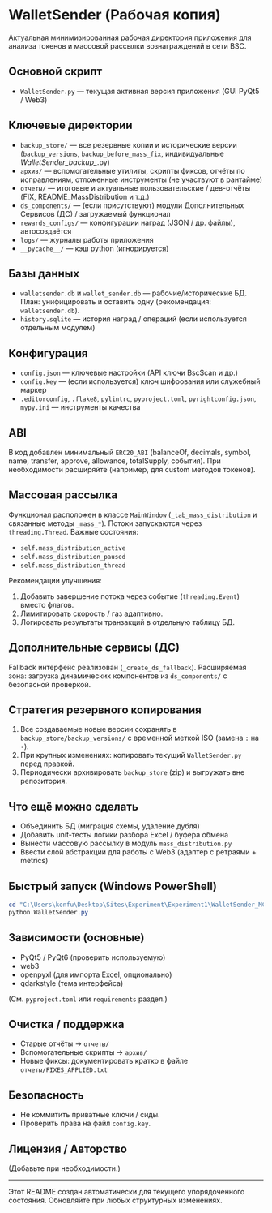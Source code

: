 # WalletSender (Рабочая копия)

Актуальная минимизированная рабочая директория приложения для анализа токенов и массовой рассылки вознаграждений в сети BSC.

## Основной скрипт

- `WalletSender.py` — текущая активная версия приложения (GUI PyQt5 / Web3)

## Ключевые директории

- `backup_store/` — все резервные копии и исторические версии (`backup_versions`, `backup_before_mass_fix`, индивидуальные *WalletSender_backup_*.py)
- `архив/` — вспомогательные утилиты, скрипты фиксов, отчёты по исправлениям, отложенные инструменты (не участвуют в рантайме)
- `отчеты/` — итоговые и актуальные пользовательские / дев-отчёты (FIX, README_MassDistribution и т.д.)
- `ds_components/` — (если присутствуют) модули Дополнительных Сервисов (ДС) / загружаемый функционал
- `rewards_configs/` — конфигурации наград (JSON / др. файлы), автосоздаётся
- `logs/` — журналы работы приложения
- `__pycache__/` — кэш python (игнорируется)

## Базы данных

- `walletsender.db` и `wallet_sender.db` — рабочие/исторические БД. План: унифицировать и оставить одну (рекомендация: `walletsender.db`).
- `history.sqlite` — история наград / операций (если используется отдельным модулем)

## Конфигурация

- `config.json` — ключевые настройки (API ключи BscScan и др.)
- `config.key` — (если используется) ключ шифрования или служебный маркер
- `.editorconfig`, `.flake8`, `pylintrc`, `pyproject.toml`, `pyrightconfig.json`, `mypy.ini` — инструменты качества

## ABI

В код добавлен минимальный `ERC20_ABI` (balanceOf, decimals, symbol, name, transfer, approve, allowance, totalSupply, события). При необходимости расширяйте (например, для custom методов токенов).

## Массовая рассылка

Функционал расположен в классе `MainWindow` (`_tab_mass_distribution` и связанные методы `_mass_*`). Потоки запускаются через `threading.Thread`. Важные состояния:

- `self.mass_distribution_active`
- `self.mass_distribution_paused`
- `self.mass_distribution_thread`

Рекомендации улучшения:

1. Добавить завершение потока через событие (`threading.Event`) вместо флагов.
2. Лимитировать скорость / газ адаптивно.
3. Логировать результаты транзакций в отдельную таблицу БД.

## Дополнительные сервисы (ДС)

Fallback интерфейс реализован (`_create_ds_fallback`). Расширяемая зона: загрузка динамических компонентов из `ds_components/` с безопасной проверкой.

## Стратегия резервного копирования

1. Все создаваемые новые версии сохранять в `backup_store/backup_versions/` с временной меткой ISO (замена `:` на `-`).
2. При крупных изменениях: копировать текущий `WalletSender.py` перед правкой.
3. Периодически архивировать `backup_store` (zip) и выгружать вне репозитория.

## Что ещё можно сделать

- Объединить БД (миграция схемы, удаление дубля)
- Добавить unit-тесты логики разбора Excel / буфера обмена
- Вынести массовую рассылку в модуль `mass_distribution.py`
- Ввести слой абстракции для работы с Web3 (адаптер с ретраями + metrics)

## Быстрый запуск (Windows PowerShell)

```powershell
cd "C:\Users\konfu\Desktop\Sites\Experiment\Experiment1\WalletSender_MCP  копия"
python WalletSender.py
```

## Зависимости (основные)

- PyQt5 / PyQt6 (проверить используемую)
- web3
- openpyxl (для импорта Excel, опционально)
- qdarkstyle (тема интерфейса)

(См. `pyproject.toml` или `requirements` раздел.)

## Очистка / поддержка

- Старые отчёты → `отчеты/`
- Вспомогательные скрипты → `архив/`
- Новые фиксы: документировать кратко в файле `отчеты/FIXES_APPLIED.txt`

## Безопасность

- Не коммитить приватные ключи / сиды.
- Проверить права на файл `config.key`.

## Лицензия / Авторство

(Добавьте при необходимости.)

---
Этот README создан автоматически для текущего упорядоченного состояния. Обновляйте при любых структурных изменениях.
